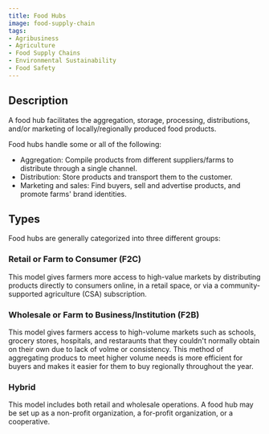 ```yaml
---
title: Food Hubs
image: food-supply-chain
tags:
- Agribusiness
- Agriculture
- Food Supply Chains
- Environmental Sustainability
- Food Safety
---
```

## Description

A food hub facilitates the aggregation, storage, processing, distributions, and/or marketing of locally/regionally produced food products.

Food hubs handle some or all of the following:

- Aggregation: Compile products from different suppliers/farms to distribute through a single channel.
- Distribution: Store products and transport them to the customer.
- Marketing and sales: Find buyers, sell and advertise products, and promote farms' brand identities.

## Types

Food hubs are generally categorized into three different groups:

### Retail or Farm to Consumer (F2C)

This model gives farmers more access to high-value markets by distributing products directly to consumers online, in a retail space, or via a community-supported agriculture (CSA) subscription.

### Wholesale or Farm to Business/Institution (F2B)

This model gives farmers access to high-volume markets such as schools, grocery stores, hospitals, and restaraunts that they couldn't normally obtain on their own due to lack of volme or consistency.  This method of aggregating producs to meet higher volume needs is more efficient for buyers and makes it easier for them to buy regionally throughout the year.

### Hybrid

This model includes both retail and wholesale operations.  A food hub may be set up as a non-profit organization, a for-profit organization, or a cooperative.